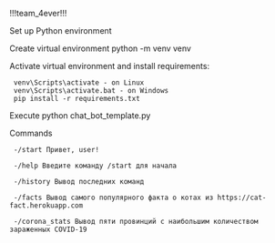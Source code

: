 !!!team_4ever!!!

Set up Python environment

Create virtual environment python -m venv venv

Activate virtual environment and install requirements:

     venv\Scripts\activate - on Linux
     venv\Scripts\activate.bat - on Windows
     pip install -r requirements.txt

Execute python chat_bot_template.py

Commands

     -/start Привет, user!
	 
     -/help Введите команду /start для начала

     -/history Вывод последних команд

     -/facts Вывод самого популярного факта о котах из https://cat-fact.herokuapp.com
	 
	 -/corona_stats Вывод пяти провинций с наибольшим количеством зараженных COVID-19

